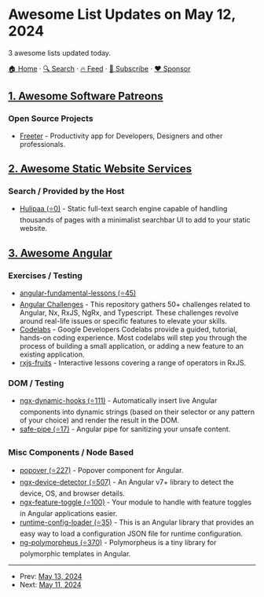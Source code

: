 # Awesome List Updates on May 12, 2024

3 awesome lists updated today.

[🏠 Home](/README.md) · [🔍 Search](https://www.trackawesomelist.com/search/) · [🔥 Feed](https://www.trackawesomelist.com/rss.xml) · [📮 Subscribe](https://trackawesomelist.us17.list-manage.com/subscribe?u=d2f0117aa829c83a63ec63c2f&id=36a103854c) · [❤️  Sponsor](https://github.com/sponsors/theowenyoung)



## [1. Awesome Software Patreons](/content/uraimo/awesome-software-patreons/README.md)

### Open Source Projects

*   [Freeter](https://freeter.io/sponsor/) - Productivity app for Developers, Designers and other professionals.

## [2. Awesome Static Website Services](/content/agarrharr/awesome-static-website-services/README.md)

### Search / Provided by the Host

*   [Hulipaa (⭐0)](https://github.com/sambuccid/hulipaa) - Static full-text search engine capable of handling thousands of pages with a minimalist searchbar UI to add to your static website.

## [3. Awesome Angular](/content/PatrickJS/awesome-angular/README.md)

### Exercises / Testing

*   [angular-fundamental-lessons (⭐45)](https://github.com/MarkTechson/angular-fundamentals-lessons)
*   [Angular Challenges](https://angular-challenges.vercel.app/) - This repository gathers 50+ challenges related to Angular, Nx, RxJS, NgRx, and Typescript. These challenges revolve around real-life issues or specific features to elevate your skills.
*   [Codelabs](https://codelabs.developers.google.com/?text=angular) - Google Developers Codelabs provide a guided, tutorial, hands-on coding experience. Most codelabs will step you through the process of building a small application, or adding a new feature to an existing application.
*   [rxjs-fruits](https://www.rxjs-fruits.com/subscribe) - Interactive lessons covering a range of operators in RxJS.

### DOM / Testing

*   [ngx-dynamic-hooks (⭐111)](https://github.com/MTobisch/ngx-dynamic-hooks) - Automatically insert live Angular components into dynamic strings (based on their selector or any pattern of your choice) and render the result in the DOM.
*   [safe-pipe (⭐17)](https://github.com/embarq/safe-pipe) - Angular pipe for sanitizing your unsafe content.

### Misc Components / Node Based

*   [popover (⭐227)](https://github.com/ncstate-sat/popover) - Popover component for Angular.
*   [ngx-device-detector (⭐507)](https://github.com/AhsanAyaz/ngx-device-detector) - An Angular v7+ library to detect the device, OS, and browser details.
*   [ngx-feature-toggle (⭐100)](https://github.com/willmendesneto/ngx-feature-toggle) - Your module to handle with feature toggles in Angular applications easier.
*   [runtime-config-loader (⭐35)](https://github.com/pjlamb12/runtime-config-loader) - This is an Angular library that provides an easy way to load a configuration JSON file for runtime configuration.
*   [ng-polymorpheus (⭐370)](https://github.com/taiga-family/ng-polymorpheus) - Polymorpheus is a tiny library for polymorphic templates in Angular.

---

- Prev: [May 13, 2024](/content/2024/05/13/README.md)
- Next: [May 11, 2024](/content/2024/05/11/README.md)